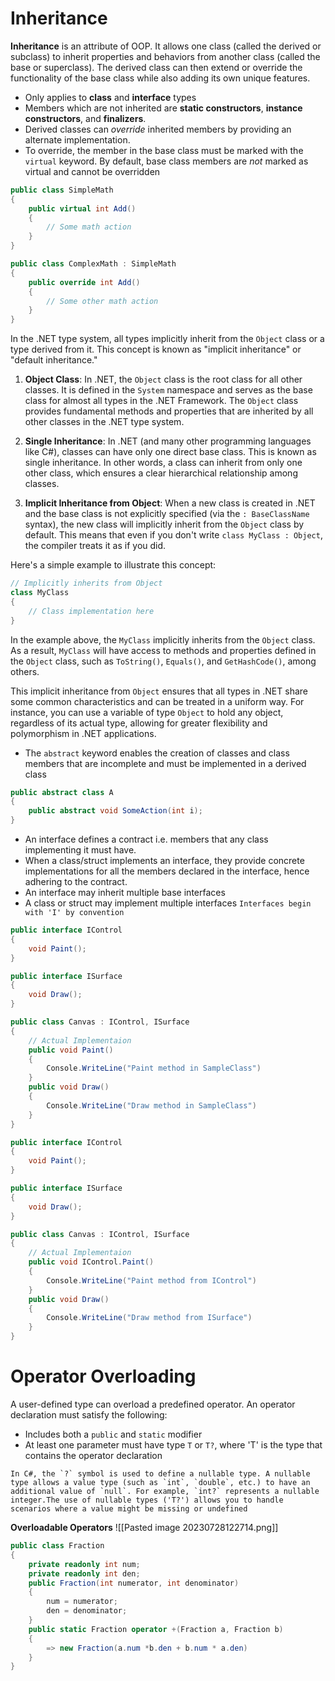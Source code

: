 # Inheritance
**Inheritance** is an attribute of OOP. It allows one class (called the derived or subclass) to inherit properties and behaviors from another class (called the base or superclass). The derived class can then extend or override the functionality of the base class while also adding its own unique features.
- Only applies to **class** and **interface** types
- Members which are not inherited are **static constructors**, **instance constructors**, and **finalizers**.
- Derived classes can *override* inherited members by providing an alternate implementation. 
- To override, the member in the base class must be marked with  the `virtual` keyword. By default, base class members are *not* marked as virtual and cannot be overridden
```csharp
public class SimpleMath
{
	public virtual int Add()
	{
		// Some math action
	}
}

public class ComplexMath : SimpleMath
{
	public override int Add()
	{
		// Some other math action
	}
}
```

In the .NET type system, all types implicitly inherit from the `Object` class or a type derived from it. This concept is known as "implicit inheritance" or "default inheritance."

1. **Object Class**: In .NET, the `Object` class is the root class for all other classes. It is defined in the `System` namespace and serves as the base class for almost all types in the .NET Framework. The `Object` class provides fundamental methods and properties that are inherited by all other classes in the .NET type system.

2. **Single Inheritance**: In .NET (and many other programming languages like C#), classes can have only one direct base class. This is known as single inheritance. In other words, a class can inherit from only one other class, which ensures a clear hierarchical relationship among classes.

4. **Implicit Inheritance from Object**: When a new class is created in .NET and the base class is not explicitly specified (via the `: BaseClassName` syntax), the new class will implicitly inherit from the `Object` class by default. This means that even if you don't write `class MyClass : Object`, the compiler treats it as if you did.

Here's a simple example to illustrate this concept:

```csharp
// Implicitly inherits from Object
class MyClass
{
    // Class implementation here
}
```

In the example above, the `MyClass` implicitly inherits from the `Object` class. As a result, `MyClass` will have access to methods and properties defined in the `Object` class, such as `ToString()`, `Equals()`, and `GetHashCode()`, among others.

This implicit inheritance from `Object` ensures that all types in .NET share some common characteristics and can be treated in a uniform way. For instance, you can use a variable of type `Object` to hold any object, regardless of its actual type, allowing for greater flexibility and polymorphism in .NET applications.

- The `abstract` keyword enables the creation of classes and class members that are incomplete and must be implemented in a derived class
```csharp
public abstract class A
{
	public abstract void SomeAction(int i);
}
```

- An interface defines a contract i.e. members that any class implementing it must have.
- When a class/struct implements an interface, they provide concrete implementations for all the members declared in the interface, hence adhering to the contract.
- An interface may inherit multiple base interfaces
- A class or struct may implement multiple interfaces
`Interfaces begin with 'I' by convention`
```csharp
public interface IControl
{
	void Paint();
}

public interface ISurface
{
	void Draw();
}

public class Canvas : IControl, ISurface
{
	// Actual Implementaion
	public void Paint()
	{
		Console.WriteLine("Paint method in SampleClass")
	}
	public void Draw()
	{
		Console.WriteLine("Draw method in SampleClass")
	}
}
```

```csharp
public interface IControl
{
	void Paint();
}

public interface ISurface
{
	void Draw();
}

public class Canvas : IControl, ISurface
{
	// Actual Implementaion
	public void IControl.Paint()
	{
		Console.WriteLine("Paint method from IControl")
	}
	public void Draw()
	{
		Console.WriteLine("Draw method from ISurface")
	}
}
```

# Operator Overloading
A user-defined type can overload a predefined operator. An operator declaration must satisfy the following:
- Includes both a `public` and `static` modifier
- At least one parameter must have type `T` or `T?`, where 'T' is the type that contains the operator declaration
```
In C#, the `?` symbol is used to define a nullable type. A nullable type allows a value type (such as `int`, `double`, etc.) to have an additional value of `null`. For example, `int?` represents a nullable integer.The use of nullable types ('T?') allows you to handle scenarios where a value might be missing or undefined
```

**Overloadable Operators**
![[Pasted image 20230728122714.png]]

```csharp
public class Fraction
{
	private readonly int num;
	private readonly int den;
	public Fraction(int numerator, int denominator)
	{
		num = numerator;
		den = denominator;
	}
	public static Fraction operator +(Fraction a, Fraction b)
	{
		=> new Fraction(a.num *b.den + b.num * a.den)
	}
}
```
